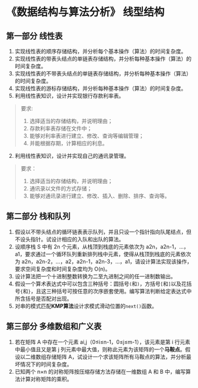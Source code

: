 # 《数据结构与算法分析》 线型结构

## 第一部分 线性表
 
1. 实现线性表的顺序存储结构，并分析每个基本操作（算法）的时间复杂度。
2. 实现线性表的带表头结点的单链表存储结构，并分析每种基本操作（算法）的时间复杂度。 
3. 实现线性表的不带表头结点的单链表存储结构，并分析每种基本操作（算法）的时间复杂度。 
4. 实现线性表的游标存储结构，并分析每种基本操作（算法）的时间复杂度。
5. 利用线性表知识，设计并实现银行存款利率表。

> 要求:  
> 1. 选择适当的存储结构，并说明理由；  
> 2. 存款利率表存储在文件中；  
> 3. 能够对利率表进行建立、修改、查询等编辑管理；  
> 4. 并能根据存期，计算相应的利息。  

2. 利用线性表知识，设计并实现自己的通讯录管理。 

> 要求：  
> 1. 选择适当的存储结构，并说明理由；  
> 2. 通讯录以文件的方式存储；  
> 3. 能够对通讯录进行建立、修改、插入、删除、排序、查询等。  

## 第二部分 栈和队列

1. 假设以不带头结点的循环链表表示队列，并且只设一个指针指向队尾结点，但不设头指针。试设计相应的入队和出队的算法。 
2. 设顺序栈 S 中有 2n 个元素，从栈顶到栈底的元素依次为 a2n，a2n-1，…，a1，要求通过一个循环队列重新排列栈中元素，使得从栈顶到栈底的元素依次为 a2n，a2n-2，…，a2，a2n-1，a2n-3，…，a1，请设计算法实现该操作，要求空间复杂度和时间复杂度均为 O(n)。
3. 设计算法把一个十进制整数转换为二至九进制之间的任一进制数输出。
4. 假设一个算术表达式中可以包含三种括号：圆括号`(`和`)`，方括号`[`和`]`以及花括号`{`和`}`，且这三种括号可按任意的次序嵌套使用。编写算法判断给定表达式中所含括号是否配对出现。 
5. 对串的模式匹配**KMP算法**设计求模式滑动位置的`next()`函数。

## 第三部分 多维数组和广义表

1. 若在矩阵 A 中存在一个元素 ai,j（0≤i≤n-1，0≤j≤m-1），该元素是第 i 行元素中最小值且又是第 j 列元素中最大值，则称此元素为该矩阵的一个**马鞍点**。假设以二维数组存储矩阵 A，试设计一个求该矩阵所有马鞍点的算法，并分析最坏情况下的时间复杂度。 
2. 已知两个 n×n 的对称矩阵按压缩存储方法存储在一维数组 A 和 B 中，编写算法计算对称矩阵的乘积。 
